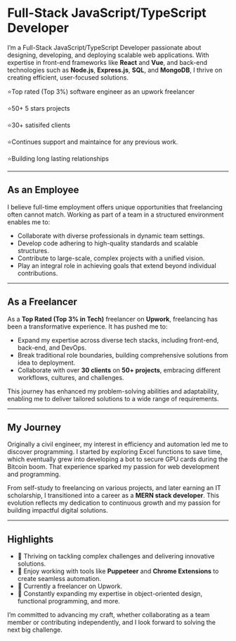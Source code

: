 # Full-Stack JavaScript/TypeScript Developer  

I’m a Full-Stack JavaScript/TypeScript Developer passionate about designing, developing, and deploying scalable web applications. With expertise in front-end frameworks like **React** and **Vue**, and back-end technologies such as **Node.js**, **Express.js**, **SQL**, and **MongoDB**, I thrive on creating efficient, user-focused solutions.  


⭐Top rated (Top 3%) software engineer as an upwork freelancer 

⭐50+ 5 stars projects 

⭐30+ satisifed clients

⭐Continues support and maintaince for any previous work.

⭐Building long lasting relationships

---

## As an Employee  
I believe full-time employment offers unique opportunities that freelancing often cannot match. Working as part of a team in a structured environment enables me to:  
- Collaborate with diverse professionals in dynamic team settings.  
- Develop code adhering to high-quality standards and scalable structures.  
- Contribute to large-scale, complex projects with a unified vision.  
- Play an integral role in achieving goals that extend beyond individual contributions.  

---

## As a Freelancer  
As a **Top Rated (Top 3% in Tech)** freelancer on **Upwork**, freelancing has been a transformative experience. It has pushed me to:  
- Expand my expertise across diverse tech stacks, including front-end, back-end, and DevOps.  
- Break traditional role boundaries, building comprehensive solutions from idea to deployment.  
- Collaborate with over **30 clients** on **50+ projects**, embracing different workflows, cultures, and challenges.  

This journey has enhanced my problem-solving abilities and adaptability, enabling me to deliver tailored solutions to a wide range of requirements.  

---

## My Journey  
Originally a civil engineer, my interest in efficiency and automation led me to discover programming. I started by exploring Excel functions to save time, which eventually grew into developing a bot to secure GPU cards during the Bitcoin boom. That experience sparked my passion for web development and programming.  

From self-study to freelancing on various projects, and later earning an IT scholarship, I transitioned into a career as a **MERN stack developer**. This evolution reflects my dedication to continuous growth and my passion for building impactful digital solutions.  

---

## Highlights  
- 🧠 Thriving on tackling complex challenges and delivering innovative solutions.  
- 🧵 Enjoy working with tools like **Puppeteer** and **Chrome Extensions** to create seamless automation.  
- 🔭 Currently a freelancer on Upwork.  
- 🌱 Constantly expanding my expertise in object-oriented design, functional programming, and more.  

I’m committed to advancing my craft, whether collaborating as a team member or contributing independently, and I look forward to solving the next big challenge.  
